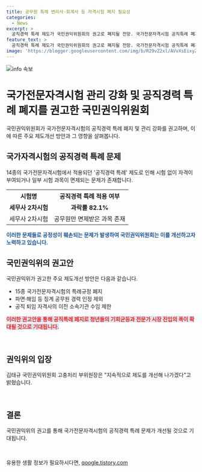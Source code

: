 ```yaml
---
title: 공무원 특례 변리사·회계사 등 자격시험 폐지 필요성
categories:
  - News
excerpt: >
  공직경력 특례 제도가 국민권익위원회의 권고로 폐지될 전망. 국가전문자격시험 공직특례 폐지로 청년들의 공정한 기회 보장 및 전문가 시장 진입 활발해질 것으로 기대. - 국민권익위 권고안 발표, 공직특례 폐지로 청년들의 공정한 기회 보장 및 전문가 시장 진입 활발해질 것으로 기대
feature_text: >
  공직경력 특례 제도가 국민권익위원회의 권고로 폐지될 전망. 국가전문자격시험 공직특례 폐지로 청년들의 공정한 기회 보장 및 전문가 시장 진입 활발해질 것으로 기대. - 국민권익위 권고안 발표, 공직특례 폐지로 청년들의 공정한 기회 보장 및 전문가 시장 진입 활발해질 것으로 기대
image: 'https://blogger.googleusercontent.com/img/b/R29vZ2xl/AVvXsEixyZcFfHzMRdzZMjFBmAUKJYCLCGyLL1o632UiGVXcaFdKo_bkvkuCioo0uUKlGfBVcT3P84aROyZIXSBEx3Aw5nCQ3pTgDom1WDC4m8eifvWiAmWEEVb4x6G_l8C0QH225ldMjyaFvpxGEBGNO37VmDTDMHGhJPq73UglMfDca1-0aw/s1600/blogspot.png'
---
```


<p><img src="https://blogger.googleusercontent.com/img/b/R29vZ2xl/AVvXsEixyZcFfHzMRdzZMjFBmAUKJYCLCGyLL1o632UiGVXcaFdKo_bkvkuCioo0uUKlGfBVcT3P84aROyZIXSBEx3Aw5nCQ3pTgDom1WDC4m8eifvWiAmWEEVb4x6G_l8C0QH225ldMjyaFvpxGEBGNO37VmDTDMHGhJPq73UglMfDca1-0aw/s1600/blogspot.png" alt="info 속보" /></p>

<h1>국가전문자격시험 관리 강화 및 공직경력 특례 폐지를 권고한 국민권익위원회</h1>

<p data-ke-size="size16">국민권익위원회가 국가전문자격시험의 공직경력 특례 폐지 및 관리 강화를 권고하며, 이에 따른 주요 제도개선 방안과 그 영향을 살펴봅니다.</p>

<h2 data-ke-size="size26">국가자격시험의 공직경력 특례 문제</h2>

<p data-ke-size="size16">14종의 국가전문자격시험에서 적용되던 '공직경력 특례' 제도로 인해 시험 없이 자격이 부여되거나 일부 시험 과목이 면제되는 문제가 존재합니다.</p>

<table>
    <tr>
        <th>시험명</th>
        <th>공직경력 특례 적용 여부</th>
    </tr>
    <tr>
        <td style="text-align: center; height: 17px;"><b>세무사 2차시험</b></td>
        <td style="text-align: center; height: 17px;"><b>과락률 82.1%</b></td>
    </tr>
    <tr>
        <td>세무사 2차시험</td>
        <td>공무원만 면제받은 과목 존재</td>
    </tr>
</table>

<p><b><span style="color: #1a5490;">이러한 문제들로 공정성이 훼손되는 문제가 발생하여 국민권익위원회는 이를 개선하고자 노력하고 있습니다.</span></b></p>

<h2 data-ke-size="size26">국민권익위의 권고안</h2>

<p data-ke-size="size16">국민권익위가 권고한 주요 제도개선 방안은 다음과 같습니다.</p>

<ul>
    <li>15종 국가전문자격시험의 특례규정 폐지</li>
    <li>파면·해임 등 징계 공무원 경력 인정 제외</li>
    <li>공직 퇴임 자격사의 이전 소속기관 수임 제한</li>
</ul>

<p><b><span style="background-color: #21538527; color: #ee2323;">이러한 권고안을 통해 공직특례 폐지로 청년들의 기회균등과 전문가 시장 진입의 폭이 확대될 것으로 기대됩니다.</span></b></p>

<p data-ke-size="size16">&nbsp;</p>

<h2 data-ke-size="size26">권익위의 입장</h2>

<p data-ke-size="size16">김태규 국민권익위원회 고충처리 부위원장은 "지속적으로 제도를 개선해 나가겠다"고 밝혔습니다.</p>

<p data-ke-size="size16">&nbsp;</p>

<h2 data-ke-size="size26">결론</h2>

<p data-ke-size="size16">국민권익위의 권고를 통해 국가전문자격시험의 공직경력 특례 문제가 개선될 것으로 기대됩니다.</p>

<p data-ke-size="size16">&nbsp;</p>
유용한 생활 정보가 필요하시다면, <a href="https://qoogle.tistory.com" rel="dofollow">qoogle.tistory.com</a>


